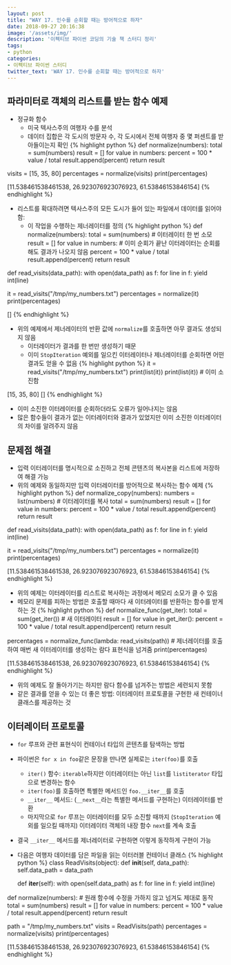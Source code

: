 ```yaml
---
layout: post
title: "WAY 17. 인수를 순회할 때는 방어적으로 하자"
date: 2018-09-27 20:16:38
image: '/assets/img/'
description: '이펙티브 파이썬 코딩의 기술 책 스터디 정리'
tags:
- python
categories:
- 이펙티브 파이썬 스터디
twitter_text: 'WAY 17. 인수를 순회할 때는 방어적으로 하자'
---
```


## 파라미터로 객체의 리스트를 받는 함수 예제
- 정규화 함수
    - 미국 텍사스주의 여행자 수를 분석
    - 데이터 집합은 각 도시의 방문자 수, 각 도시에서 전체 여행자 중 몇 퍼센트를 받아들이는지 확인
{% highlight python %}
def normalize(numbers):
    total = sum(numbers)
    result = []
    for value in numbers:
        percent = 100 * value / total
        result.append(percent)
    return result

visits = [15, 35, 80]
percentages = normalize(visits)
print(percentages)

>>>
[11.538461538461538, 26.923076923076923, 61.53846153846154]
{% endhighlight %}
- 리스트를 확대하려면 텍사스주의 모든 도시가 들어 있는 파일에서 데이터를 읽어야 함:
    - 이 작업을 수행하는 제너레이터를 정의
{% highlight python %}
def normalize(numbers):
    total = sum(numbers)                    # 이터레이터 한 번 소모
    result = []
    for value in numbers:                   # 이미 순회가 끝난 이터레이터는 순회를 해도 결과가 나오지 않음
        percent = 100 * value / total
        result.append(percent)
    return result
    
def read_visits(data_path):
    with open(data_path) as f:
        for line in f:
            yield int(line)

it = read_visits("/tmp/my_numbers.txt")
percentages = normalize(it)
print(percentages)

>>>
[]
{% endhighlight %}
- 위의 예제에서 제너레이터의 반환 값에 `normalize`를 호출하면 아무 결과도 생성되지 않음
    - 이터레이터가 결과를 한 번만 생성하기 때문
    - 이미 `StopIteration` 예외를 일으킨 이터레이터나 제너레이터를 순회하면 어떤 결과도 얻을 수 없음
{% highlight python %}
it = read_visits("/tmp/my_numbers.txt")
print(list(it))
print(list(it))     # 이미 소진함

>>>
[15, 35, 80]
[]
{% endhighlight %}
- 이미 소진한 이터레이터를 순회하더라도 오류가 일어나지는 않음
- 많은 함수들이 결과가 없는 이터레이터와 결과가 있었지만 이미 소진한 이터레이터의 차이를 알려주지 않음

## 문제점 해결
- 입력 이터레이터를 명시적으로 소진하고 전체 콘텐츠의 복사본을 리스트에 저장하여 해결 가능
- 위의 예제와 동일하지만 입력 이터레이터를 방어적으로 복사하는 함수 예제
{% highlight python %}
def normalize_copy(numbers):
    numbers = list(numbers)     # 이터레이터를 복사
    total = sum(numbers)
    result = []
    for value in numbers:
        percent = 100 * value / total
        result.append(percent)
    return result

def read_visits(data_path):
    with open(data_path) as f:
        for line in f:
            yield int(line)

it = read_visits("/tmp/my_numbers.txt")
percentages = normalize(it)
print(percentages)

>>>
[11.538461538461538, 26.923076923076923, 61.53846153846154]
{% endhighlight %}
- 위의 예제는 이터레이터를 리스트로 복사하는 과정에서 메모리 소모가 클 수 있음
- 메모리 문제를 피하는 방법은 호출할 때마다 새 이터레이터를 반환하는 함수를 받게 하는 것
{% highlight python %}
def normalize_func(get_iter):
    total = sum(get_iter())         # 새 이터레이터
    result = []
    for value in get_iter():
        percent = 100 * value / total
        result.append(percent)
    return result

percentages = normalize_func(lambda: read_visits(path))     # 제너레이터를 호출하여 매번 새 이터레이터를 생성하는 람다 표현식을 넘겨줌
print(percentages)

>>>
[11.538461538461538, 26.923076923076923, 61.53846153846154]
{% endhighlight %}
- 위의 예제도 잘 돌아가기는 하지만 람다 함수를 넘겨주는 방법은 세련되지 못함
- 같은 결과를 얻을 수 있는 더 좋은 방법: 이터레이터 프로토콜을 구현한 새 컨테이너 클래스를 제공하는 것

## 이터레이터 프로토콜
- `for` 루프와 관련 표현식이 컨테이너 타입의 콘텐츠를 탐색하는 방법
- 파이썬은 `for x in foo`같은 문장을 만나면 실제로는 `iter(foo)`를 호출
    - `iter()` 함수: `iterable`하지만 이터레이터는 아닌 `list`를 `listiterator` 타입으로 변경하는 함수
    - `iter(foo)`를 호출하면 특별한 메서드인 `foo.__iter__`를 호출
    - `__iter__` 메서드: (`__next__`라는 특별한 메서드를 구현하는) 이터레이터를 반환
    - 마지막으로 `for` 루프는 이터레이터를 모두 소진할 때까지 (`StopIteration` 예외를 일으킬 때까지) 이터레이터 객체의 내장 함수 `next`를 계속 호출
- 결국 `__iter__` 메서드를 제너레이터로 구현하면 이렇게 동작하게 구현이 가능
- 다음은 여행자 데이터를 담은 파일을 읽는 이터러블 컨테이너 클래스
{% highlight python %}
class ReadVisits(object):
    def __init__(self, data_path):
        self.data_path = data_path
    
    def __iter__(self):
        with open(self.data_path) as f:
            for line in f:
                yield int(line)

def normalize(numbers):         # 원래 함수에 수정을 가하지 않고 넘겨도 제대로 동작
    total = sum(numbers)
    result = []
    for value in numbers:
        percent = 100 * value / total
        result.append(percent)
    return result

path = "/tmp/my_numbers.txt"
visits = ReadVisits(path)
percentages = normalize(visits)
print(percentages)

>>>
[11.538461538461538, 26.923076923076923, 61.53846153846154]
{% endhighlight %}
